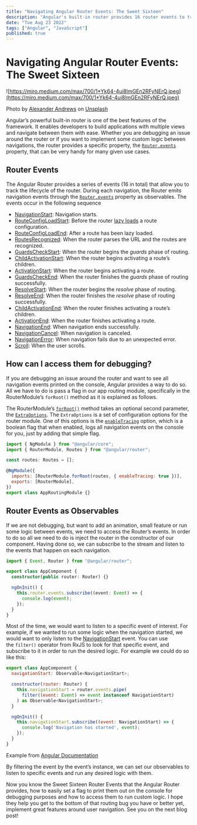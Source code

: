 ```yaml
---
title: "Navigating Angular Router Events: The Sweet Sixteen"
description: "Angular's built-in router provides 16 router events to track its lifecycle"
date: "Tue Aug 23 2022"
tags: ["Angular", "JavaScript"]
published: true
---
```


# Navigating Angular Router Events: The Sweet Sixteen

![https://miro.medium.com/max/700/1*Yk64-4ui8lmGEn2RFyNErQ.jpeg](https://miro.medium.com/max/700/1*Yk64-4ui8lmGEn2RFyNErQ.jpeg)

<span>Photo by [Alexander Andrews](https://unsplash.com/@alex_andrews) on [Unsplash](https://unsplash.com/)</span>

Angular’s powerful built-in router is one of the best features of the framework. It enables developers to build applications with multiple views and navigate between them with ease. Whether you are debugging an issue around the router or if you want to implement some custom logic between navigations, the router provides a specific property, the <a href="https://angular.io/api/router/Router#events">`Router.events`</a> property, that can be very handy for many given use cases.

## Router Events

The Angular Router provides a series of events (16 in total) that allow you to track the lifecycle of the router. During each navigation, the Router emits navigation events through the <a href="https://angular.io/api/router/Router#events">`Router.events`</a> property as observables. The events occur in the following sequence

- [NavigationStart](https://angular.io/api/router/NavigationStart): Navigation starts.
- [RouteConfigLoadStart](https://angular.io/api/router/RouteConfigLoadStart): Before the router [lazy loads](https://angular.io/guide/router#lazy-loading) a route configuration.
- [RouteConfigLoadEnd](https://angular.io/api/router/RouteConfigLoadEnd): After a route has been lazy loaded.
- [RoutesRecognized](https://angular.io/api/router/RoutesRecognized): When the router parses the URL and the routes are recognized.
- [GuardsCheckStart](https://angular.io/api/router/GuardsCheckStart): When the router begins the *guards* phase of routing.
- [ChildActivationStart](https://angular.io/api/router/ChildActivationStart): When the router begins activating a route’s children.
- [ActivationStart](https://angular.io/api/router/ActivationStart): When the router begins activating a route.
- [GuardsCheckEnd](https://angular.io/api/router/GuardsCheckEnd): When the router finishes the *guards* phase of routing successfully.
- [ResolveStart](https://angular.io/api/router/ResolveStart): When the router begins the *resolve* phase of routing.
- [ResolveEnd](https://angular.io/api/router/ResolveEnd): When the router finishes the *resolve* phase of routing successfully.
- [ChildActivationEnd](https://angular.io/api/router/ChildActivationEnd): When the router finishes activating a route’s children.
- [ActivationEnd](https://angular.io/api/router/ActivationEnd): When the router finishes activating a route.
- [NavigationEnd](https://angular.io/api/router/NavigationEnd): When navigation ends successfully.
- [NavigationCancel](https://angular.io/api/router/NavigationCancel): When navigation is canceled.
- [NavigationError](https://angular.io/api/router/NavigationError): When navigation fails due to an unexpected error.
- [Scroll](https://angular.io/api/router/Scroll): When the user scrolls.

## **How can I access them for debugging?**

If you are debugging an issue around the router and want to see all navigation events printed on the console, Angular provides a way to do so. All we have to do is pass a flag in our app routing module, specifically in the RouterModule’s `forRoot()` method as it is explained as follows.

The RouterModule’s <a href="https://angular.io/api/router/RouterModule#forroot">`forRoot()`</a> method takes an optional second parameter, the <a href="https://angular.io/api/router/ExtraOptions">`ExtraOptions`</a>. The `ExtraOptions` is a set of configuration options for the router module. One of this options is the <a href="https://angular.io/api/router/ExtraOptions#enableTracing">`enableTracing`</a> option, which is a boolean flag that when enabled, logs all navigation events on the console for you, just by adding that simple flag.

```javascript
import { NgModule } from "@angular/core";
import { RouterModule, Routes } from "@angular/router";

const routes: Routes = [];

@NgModule({
  imports: [RouterModule.forRoot(routes, { enableTracing: true })],
  exports: [RouterModule],
})
export class AppRoutingModule {}
```

## Router Events as Observables

If we are not debugging, but want to add an animation, small feature or run some logic between events, we need to access the Router’s events. In order to do so all we need to do is inject the router in the constructor of our component. Having done so, we can subscribe to the stream and listen to the events that happen on each navigation.

```typescript
import { Event, Router } from "@angular/router";

export class AppComponent {
  constructor(public router: Router) {}

  ngOnInit() {
    this.router.events.subscribe((event: Event) => {
      console.log(event);
    });
  }
}
```

Most of the time, we would want to listen to a specific event of interest. For example, if we wanted to run some logic when the navigation started, we would want to only listen to the [NavigationStart](https://angular.io/api/router/NavigationStart) event. You can use the `filter()` operator from RxJS to look for that specific event, and subscribe to it in order to run the desired logic. For example we could do so like this:

```javascript
export class AppComponent {
  navigationStart: Observable<NavigationStart>;

  constructor(router: Router) {
    this.navigationStart = router.events.pipe(
      filter((event: Event) => event instanceof NavigationStart)
    ) as Observable<NavigationStart>;
  }

  ngOnInit() {
    this.navigationStart.subscribe((event: NavigationStart) => {
      console.log('Navigation has started', event);
    });
  }
}
```

<span>Example from [Angular Documentation](https://angular.io/guide/observables-in-angular#router)</span>

By filtering the event by the event’s instance, we can set our observables to listen to specific events and run any desired logic with them.

Now you know the Sweet Sixteen Router Events that the Angular Router provides, how to easily set a flag to print them out on the console for debugging purposes and how to access them to run custom logic. I hope they help you get to the bottom of that routing bug you have or better yet, implement great features around user navigation. See you on the next blog post!
